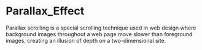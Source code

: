# Parallax_Effect
Parallax scrolling is a special scrolling technique used in web design where background images throughout a web page move slower than foreground images, creating an illusion of depth on a two-dimensional site.
